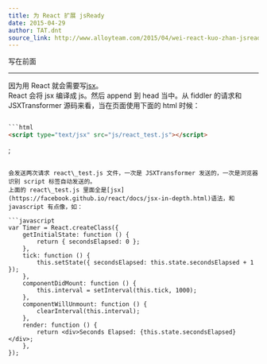 ```yaml
---
title: 为 React 扩展 jsReady
date: 2015-04-29
author: TAT.dnt
source_link: http://www.alloyteam.com/2015/04/wei-react-kuo-zhan-jsready/
---
```


<!-- {% raw %} - for jekyll -->

写在前面  

* * *

因为用 React 就会需要写[jsx](https://facebook.github.io/react/docs/jsx-in-depth.html)。  
React 会将 jsx 编译成 js。然后 append 到 head 当中。从 fiddler 的请求和 JSXTransformer 源码来看，当在页面使用下面的 html 时候：

````html

```html
<script type="text/jsx" src="js/react_test.js"></script>
````

;

````

会发送两次请求 react\_test.js 文件，一次是 JSXTransformer 发送的，一次是浏览器识别 script 标签自动发送的。  
上面的 react\_test.js 里面全是[jsx](https://facebook.github.io/react/docs/jsx-in-depth.html)语法，和 javascript 有点像，如：

```javascript
var Timer = React.createClass({
    getInitialState: function () {
        return { secondsElapsed: 0 };
    },
    tick: function () {
        this.setState({ secondsElapsed: this.state.secondsElapsed + 1 });
    },
    componentDidMount: function () {
        this.interval = setInterval(this.tick, 1000);
    },
    componentWillUnmount: function () {
        clearInterval(this.interval);
    },
    render: function () {
        return <div>Seconds Elapsed: {this.state.secondsElapsed}</div>;
    },
});
````


<!-- {% endraw %} - for jekyll -->